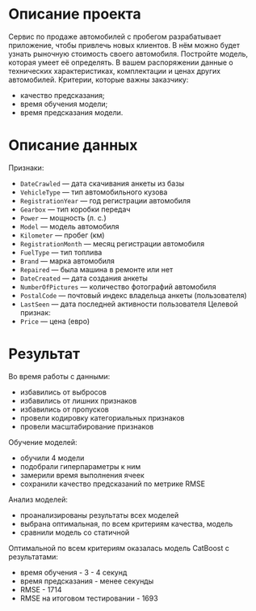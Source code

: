 # Описание проекта

Сервис по продаже автомобилей с пробегом разрабатывает приложение, чтобы привлечь новых клиентов. В нём можно будет узнать рыночную стоимость своего автомобиля. 
Постройте модель, которая умеет её определять. В вашем распоряжении данные о технических характеристиках, комплектации и ценах других автомобилей.
Критерии, которые важны заказчику:
- качество предсказания;
- время обучения модели;
- время предсказания модели.

# Описание данных

Признаки:
- `DateCrawled` — дата скачивания анкеты из базы
- `VehicleType` — тип автомобильного кузова
- `RegistrationYear` — год регистрации автомобиля
- `Gearbox` — тип коробки передач
- `Power` — мощность (л. с.)
- `Model` — модель автомобиля
- `Kilometer` — пробег (км)
- `RegistrationMonth` — месяц регистрации автомобиля
- `FuelType` — тип топлива
- `Brand` — марка автомобиля
- `Repaired` — была машина в ремонте или нет
- `DateCreated` — дата создания анкеты
- `NumberOfPictures` — количество фотографий автомобиля
- `PostalCode` — почтовый индекс владельца анкеты (пользователя)
- `LastSeen` — дата последней активности пользователя
Целевой признак: 
- `Price` — цена (евро)

# Результат 

Во время работы с данными:
- избавились от выбросов
- избавились от лишних признаков
- избавились от пропусков
- провели кодировку категориальных признаков
- провели масштабирование признаков

Обучение моделей:
- обучили 4 модели
- подобрали гиперпараметры к ним
- замерили время выполнения ячеек
- сохранили качество предсказаний по метрике RMSE

Анализ моделей:
- проанализированы результаты всех моделей
- выбрана оптимальная, по всем критериям качества, модель
- сравнили модель со статичной


Оптимальной по всем критериям оказалась модель CatBoost с результатами:
- время обучения - 3 - 4 секунд
- время предсказания - менее секунды
- RMSE - 1714
- RMSE на итоговом тестировании - 1693
